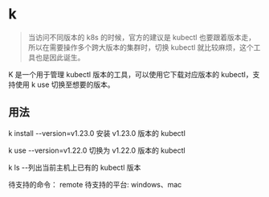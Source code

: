 # k

> 当访问不同版本的 k8s 的时候，官方的建议是 kubectl 也要跟着版本走，所以在需要操作多个跨大版本的集群时，切换 kubectl 就比较麻烦，这个工具也是因此诞生。

K 是一个用于管理 kubectl 版本的工具，可以使用它下载对应版本的 kubectl，支持使用 k use 切换至想要的版本。

## 用法

k install --version=v1.23.0  安装 v1.23.0 版本的 kubectl

k use --version=v1.22.0  切换为 v1.22.0 版本的 kubectl

k ls  --列出当前主机上已有的 kubectl 版本

待支持的命令： remote
待支持的平台: windows、mac
